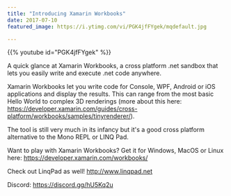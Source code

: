 ```yaml
---
title: "Introducing Xamarin Workbooks"
date: 2017-07-10
featured_image: https://i.ytimg.com/vi/PGK4jfFYgek/mqdefault.jpg

---
```


{{% youtube id="PGK4jfFYgek" %}}

A quick glance at Xamarin Workbooks, a cross platform .net sandbox that lets you easily write and execute .net code anywhere.

Xamarin Workbooks let you write code for Console, WPF, Android or iOS applications and display the results. This can range from the most basic Hello World to complex 3D renderings (more about this here: https://developer.xamarin.com/guides/cross-platform/workbooks/samples/tinyrenderer/).

The tool is still very much in its infancy but it's a good cross platform alternative to the Mono REPL or LINQ Pad.

Want to play with Xamarin Workbooks? Get it for Windows, MacOS or Linux here: https://developer.xamarin.com/workbooks/

Check out LinqPad as well! http://www.linqpad.net

Discord: https://discord.gg/hU5Kq2u